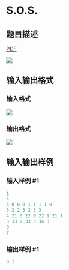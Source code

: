 # S.O.S.

## 题目描述

[problemUrl]: https://uva.onlinejudge.org/index.php?option=com_onlinejudge&Itemid=8&category=23&page=show_problem&problem=2085

[PDF](https://uva.onlinejudge.org/external/111/p11144.pdf)

![](https://cdn.luogu.com.cn/upload/vjudge_pic/UVA11144/8c80dc135e2781a6b5cc51506c1d7cbd3e6af451.png)

## 输入输出格式

### 输入格式

![](https://cdn.luogu.com.cn/upload/vjudge_pic/UVA11144/fd705424189c8c368f65ce18f8be2a92f6edc0e2.png)

### 输出格式

![](https://cdn.luogu.com.cn/upload/vjudge_pic/UVA11144/5720e69ce496965f4418ac4619042146eb65a218.png)

## 输入输出样例

### 输入样例 #1

```cpp
1
4
4 0 0 0 1 1 1 1 0
3 2 2 3 2 3 3
4 21 0 22 0 22 1 21 1
3 33 2 33 3 34 3
0
7
```


### 输出样例 #1

```cpp
0 1
```


